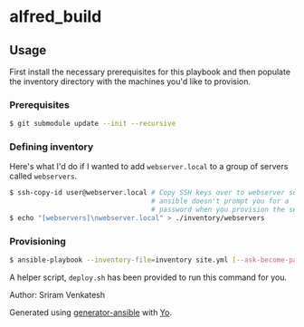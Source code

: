 # alfred_build

## Usage
First install the necessary prerequisites for this playbook and then
populate the inventory directory with the machines you'd like to
provision.

### Prerequisites
```sh
$ git submodule update --init --recursive
```

### Defining inventory

Here's what I'd do if I wanted to add `webserver.local` to a group of servers
called `webservers`.

```sh
$ ssh-copy-id user@webserver.local # Copy SSH keys over to webserver so
                                   # ansible doesn't prompt you for a
                                   # password when you provision the server.
$ echo "[webservers]\nwebserver.local" > ./inventory/webservers
```

### Provisioning
```sh
$ ansible-playbook --inventory-file=inventory site.yml [--ask-become-pass]
```
A helper script, `deploy.sh` has been provided to run this command for you.

Author: Sriram Venkatesh

Generated using
[generator-ansible](http://github.com/willprice/generator-ansible) with
[Yo](yeoman.io).
